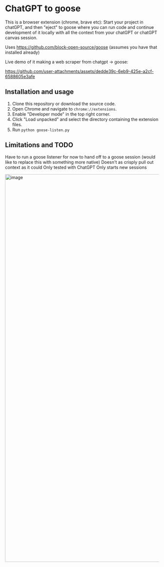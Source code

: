 # ChatGPT to goose
This is a browser extension (chrome, brave etc): Start your project in chatGPT, and then "eject" to goose where you can run code and continue development of it locally with all the context from your chatGPT or chatGPT canvas session.

Uses https://github.com/block-open-source/goose (assumes you have that installed already)

Live demo of it making a web scraper from chatgpt -> goose: 

https://github.com/user-attachments/assets/dedde39c-6eb9-425e-a2cf-6588605e3afe


## Installation and usage

1. Clone this repository or download the source code.
2. Open Chrome and navigate to `chrome://extensions`.
3. Enable "Developer mode" in the top right corner.
4. Click "Load unpacked" and select the directory containing the extension files.
5. Run `python goose-listen.py`


## Limitations and TODO

Have to run a goose listener for now to hand off to a goose session (would like to replace this with something more native)
Doesn't as crisply pull out context as it could
Only tested with ChatGPT
Only starts new sessions


<img width="1268" alt="image" src="https://github.com/user-attachments/assets/ababf8e0-b49e-4c80-b8bc-1709f37220ad">
